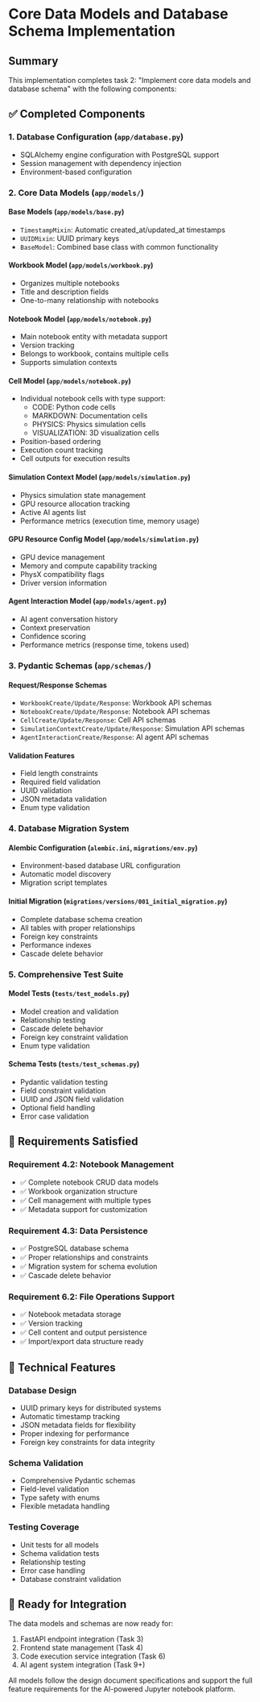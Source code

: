 # Core Data Models and Database Schema Implementation

## Summary

This implementation completes task 2: "Implement core data models and database schema" with the following components:

## ✅ Completed Components

### 1. Database Configuration (`app/database.py`)
- SQLAlchemy engine configuration with PostgreSQL support
- Session management with dependency injection
- Environment-based configuration

### 2. Core Data Models (`app/models/`)

#### Base Models (`app/models/base.py`)
- `TimestampMixin`: Automatic created_at/updated_at timestamps
- `UUIDMixin`: UUID primary keys
- `BaseModel`: Combined base class with common functionality

#### Workbook Model (`app/models/workbook.py`)
- Organizes multiple notebooks
- Title and description fields
- One-to-many relationship with notebooks

#### Notebook Model (`app/models/notebook.py`)
- Main notebook entity with metadata support
- Version tracking
- Belongs to workbook, contains multiple cells
- Supports simulation contexts

#### Cell Model (`app/models/notebook.py`)
- Individual notebook cells with type support:
  - CODE: Python code cells
  - MARKDOWN: Documentation cells  
  - PHYSICS: Physics simulation cells
  - VISUALIZATION: 3D visualization cells
- Position-based ordering
- Execution count tracking
- Cell outputs for execution results

#### Simulation Context Model (`app/models/simulation.py`)
- Physics simulation state management
- GPU resource allocation tracking
- Active AI agents list
- Performance metrics (execution time, memory usage)

#### GPU Resource Config Model (`app/models/simulation.py`)
- GPU device management
- Memory and compute capability tracking
- PhysX compatibility flags
- Driver version information

#### Agent Interaction Model (`app/models/agent.py`)
- AI agent conversation history
- Context preservation
- Confidence scoring
- Performance metrics (response time, tokens used)

### 3. Pydantic Schemas (`app/schemas/`)

#### Request/Response Schemas
- `WorkbookCreate/Update/Response`: Workbook API schemas
- `NotebookCreate/Update/Response`: Notebook API schemas  
- `CellCreate/Update/Response`: Cell API schemas
- `SimulationContextCreate/Update/Response`: Simulation API schemas
- `AgentInteractionCreate/Response`: AI agent API schemas

#### Validation Features
- Field length constraints
- Required field validation
- UUID validation
- JSON metadata validation
- Enum type validation

### 4. Database Migration System

#### Alembic Configuration (`alembic.ini`, `migrations/env.py`)
- Environment-based database URL configuration
- Automatic model discovery
- Migration script templates

#### Initial Migration (`migrations/versions/001_initial_migration.py`)
- Complete database schema creation
- All tables with proper relationships
- Foreign key constraints
- Performance indexes
- Cascade delete behavior

### 5. Comprehensive Test Suite

#### Model Tests (`tests/test_models.py`)
- Model creation and validation
- Relationship testing
- Cascade delete behavior
- Foreign key constraint validation
- Enum type validation

#### Schema Tests (`tests/test_schemas.py`)
- Pydantic validation testing
- Field constraint validation
- UUID and JSON field validation
- Optional field handling
- Error case validation

## 🎯 Requirements Satisfied

### Requirement 4.2: Notebook Management
- ✅ Complete notebook CRUD data models
- ✅ Workbook organization structure
- ✅ Cell management with multiple types
- ✅ Metadata support for customization

### Requirement 4.3: Data Persistence  
- ✅ PostgreSQL database schema
- ✅ Proper relationships and constraints
- ✅ Migration system for schema evolution
- ✅ Cascade delete behavior

### Requirement 6.2: File Operations Support
- ✅ Notebook metadata storage
- ✅ Version tracking
- ✅ Cell content and output persistence
- ✅ Import/export data structure ready

## 🔧 Technical Features

### Database Design
- UUID primary keys for distributed systems
- Automatic timestamp tracking
- JSON metadata fields for flexibility
- Proper indexing for performance
- Foreign key constraints for data integrity

### Schema Validation
- Comprehensive Pydantic schemas
- Field-level validation
- Type safety with enums
- Flexible metadata handling

### Testing Coverage
- Unit tests for all models
- Schema validation tests
- Relationship testing
- Error case handling
- Database constraint validation

## 🚀 Ready for Integration

The data models and schemas are now ready for:
1. FastAPI endpoint integration (Task 3)
2. Frontend state management (Task 4)
3. Code execution service integration (Task 6)
4. AI agent system integration (Task 9+)

All models follow the design document specifications and support the full feature requirements for the AI-powered Jupyter notebook platform.